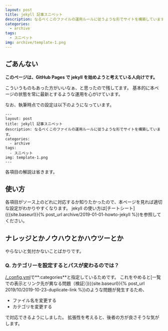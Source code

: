 ```yaml
---
layout: post
title: jekyll 記事スニペット
description: なるべくこのファイルの運用ルールに従うような形でサイトを構築しています。
categories:
  - archive
tags:
  - スニペット
img: archive/template-1.png
---
```


## ごあんない

**このページは、GitHub Pages で jekyll を始めようと考えている人向けです。**

こういうものもあった方がいいなぁ、と思ったので残してます。
基本的に本ページの状態を常に最新とするような運用を心がけています。

なお、執筆時点での設定は以下のようになっています。

```
---
layout: post
title: jekyll 記事スニペット
description: なるべくこのファイルの運用ルールに従うような形でサイトを構築しています。
categories:
  - archive
tags:
  - スニペット
img: template-1.png
---
```

各項目の解説は省きます。

## 使い方

各項目がソース上のどれに対応するか知りたかったので、本ページを見れば適切な設定がわかりやすくなります。
jekyll の使い方は[チートシート]({{site.baseurl}}{% post_url archive/2019-01-01-howto-jekyll %})を参照してください。

## ナレッジとかノウハウとかハウツーとか

やらないと気付かないことばかりです。

### Q. カテゴリーを設定するとパスが変わるのでは？

[/\_config.yml]({{site.data.github.url}}/{{site.data.github.file}}/_config.yml#L4)で**:categories**と指定しているためです。
これをやめると[一覧での表示とリンク先が異なる問題（検証）]({{site.baseurl}}{% post_url 2019/10/2019-10-23-duplicate-link %})のような問題が発生するため、

- ファイル名を変更する
- カテゴリを変更する

で対応できるようにしました。
拡張性を考えると、後者の方が良さそうな気がします。
